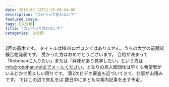 ```yaml
---
date: 2013-03-12T11:25:05-04:00
description: "コピペって言わないで"
featured_image: 
tags: [未分類]
title: "コピペって言わないで"
categories: 未分類
---
```


2回の高木です。
タイトルはNHKロボコンではありません。うちの大学の前期試験合格発表です。
受かった方はおめでとうございます。
合格が決まって「Robohanに入りたい」または「興味があり見学したい」という方は
info@robohan.netまでメールください。となりの鳥人間団体は早くも希望者がいるとかで羨ましい限りです。
第2次ビデオ審査も近づいてきて、仕事が山積みです。
ではこの辺で失礼をば
数日中にまともな案内記事を出す予定…
